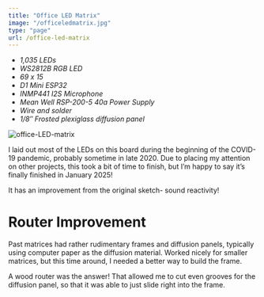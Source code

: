 ```yaml
---
title: "Office LED Matrix"
image: "/officeledmatrix.jpg"
type: "page"
url: /office-led-matrix
---
```


- *1,035 LEDs*
- *WS2812B RGB LED*
- *69 x 15*
- *D1 Mini ESP32*
- *INMP441 I2S Microphone*
- *Mean Well RSP-200-5 40a Power Supply*
- *Wire and solder*
- *1/8″ Frosted plexiglass diffusion panel*

![office-LED-matrix](/officeLEDmatrix.jpg)



I laid out most of the LEDs on this board during the beginning of the COVID-19 pandemic, probably sometime in late 2020. Due to placing my attention on other projects, this took a bit of time to finish, but I’m happy to say it’s finally finished in January 2025!

It has an improvement from the original sketch- sound reactivity! 

# Router Improvement
Past matrices had rather rudimentary frames and diffusion panels, typically using computer paper as the diffusion material. Worked nicely for smaller matrices, but this time around, I needed a better way to build the frame. 

A wood router was the answer! That allowed me to cut even grooves for the diffusion panel, so that it was able to just slide right into the frame. 


